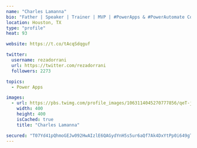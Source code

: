 ```yaml
---
name: "Charles Lamanna"
bio: "Father | Speaker | Trainer | MVP | #PowerApps & #PowerAutomate Community Super User | YouTuber Right-pointing triangle http://youtube.com/c/rezadorrani | Learn - Share - Clockwise rightwards and leftwards open circle arrows"
location: Houston, TX
type: "profile"
heat: 93

website: https://t.co/tAcqSdqguf

twitter:
  username: rezadorrani
  url: https://twitter.com/rezadorrani
  followers: 2273

topics:
  - Power Apps

images:
  - url: https://pbs.twimg.com/profile_images/1063114045270777856/qeT-jpWr_400x400.jpg
    width: 400
    height: 400
    isCached: true
    title: "Charles Lamanna"

secured: "T07Yd41pQhmoGEJw092HwAIzlE6QAGydYnH5s5ur6aQf7Ak4DxYtPp0i649gTIzVMI/9gpeLSBUh8fcLEb+EA+khvKmqnO78D40+gqnpLvJ26d8s+XdeRtwe34l9gxrJOGlvUwtmyG74vd16eAuGylFLvFx6wC1117K+myVC2HCfWk6yL/AlNzQLwwxNVHxkp1s+0jwTiXTFeWdK2ZAjjQcWuAja6+gcXP6puivHgc54yBhMaqGEu/LvcCxqMBrFiVWUshxjwS/asxkLXjXvHrmxt+OTP+8TRfU8gE1Uzy/+p9baCG6vToHF53WAOcMOHmyeD8OEuOD6ifXtftdZ9eYtK0yX7qtUz/bdRKeKSVcZde87YuXvLVIbjCvhVFbLNqZJ2NorQMr9NHk7o4SBkieWNjeWBiQ5Cps2rhu4bnM=;ZA3pzROmtrzRwyQXoqjtkg=="
---
```


